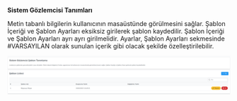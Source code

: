 **Sistem Gözlemcisi Tanımları**

Metin tabanlı bilgilerin kullanıcının masaüstünde görülmesini sağlar. Şablon İçeriği ve Şablon Ayarları 
eksiksiz girilerek şablon kaydedilir. Şablon İçeriği ve Şablon Ayarları ayrı ayrı girilmelidir. Ayarlar, 
Şablon Ayarları sekmesinde #VARSAYILAN olarak sunulan içerik gibi olacak şekilde özelleştirilebilir.

![Dosya Paylaşımı](../images/systemMonitoringDefinitions/systemMonitoringDefinition.png)
